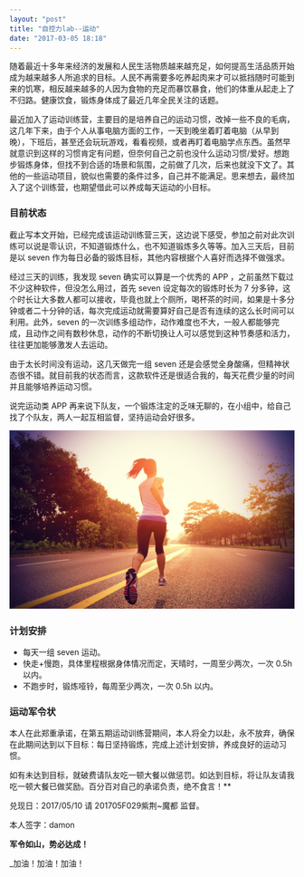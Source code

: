 ```yaml
---
layout: "post"
title: "自控力lab--运动"
date: "2017-03-05 18:18"
---
```


随着最近十多年来经济的发展和人民生活物质越来越充足，如何提高生活品质开始成为越来越多人所追求的目标。人民不再需要多吃养起肉来才可以抵挡随时可能到来的饥寒，相反越来越多的人因为食物的充足而暴饮暴食，他们的体重从起走上了不归路。健康饮食，锻炼身体成了最近几年全民关注的话题。

最近加入了运动训练营，主要目的是培养自己的运动习惯，改掉一些不良的毛病，这几年下来，由于个人从事电脑方面的工作，一天到晚坐着盯着电脑（从早到晚），下班后，甚至还会玩玩游戏，看看视频，或者再盯着电脑学点东西。虽然早就意识到这样的习惯肯定有问题，但奈何自己之前也没什么运动习惯/爱好。想跑步锻炼身体，但找不到合适的场景和氛围，之前做了几次，后来也就没下文了。其他的一些运动项目，貌似也需要的条件过多，自己并不能满足。思来想去，最终加入了这个训练营，也期望借此可以养成每天运动的小目标。

### 目前状态

截止写本文开始，已经完成该运动训练营三天，这边说下感受，参加之前对此次训练可以说是零认识，不知道锻炼什么，也不知道锻炼多久等等。加入三天后，目前是以 seven 作为每日必备的锻炼目标，其他内容根据个人喜好而选择不做强求。

经过三天的训练，我发现 seven 确实可以算是一个优秀的 APP ，之前虽然下载过不少这种软件，但没怎么用过，首先 seven 设定每次的锻炼时长为 7 分多钟，这个时长让大多数人都可以接收，毕竟也就上个厕所，喝杯茶的时间，如果是十多分钟或者二十分钟的话，每次完成运动就需要算好自己是否有连续的这么长时间可以利用。此外，seven 的一次训练多组动作，动作难度也不大，一般人都能够完成，且动作之间有数秒休息，动作的不断切换让人可以感觉到这种节奏感和活力，往往更加能够激发人去运动。

由于太长时间没有运动，这几天做完一组 seven 还是会感觉全身酸痛，但精神状态很不错。就目前我的状态而言，这款软件还是很适合我的，每天花费少量的时间并且能够培养运动习惯。

说完运动类 APP 再来说下队友，一个锻炼注定的乏味无聊的，在小组中，给自己找了个队友，两人一起互相监督，坚持运动会好很多。

![](https://raw.githubusercontent.com/noparkinghere/noparkinghere.github.io/master/img/2017-03-05-自控力lab-运动/1.jpg)


### 计划安排

- 每天一组 seven 运动。
- 快走+慢跑，具体里程根据身体情况而定，天晴时，一周至少两次，一次 0.5h 以内。
- 不跑步时，锻炼哑铃，每周至少两次，一次 0.5h 以内。

### 运动军令状

本人在此郑重承诺，在第五期运动训练营期间，本人将全力以赴，永不放弃，确保在此期间达到以下目标：每日坚持锻炼，完成上述计划安排，养成良好的运动习惯。

如有未达到目标，就破费请队友吃一顿大餐以做惩罚。如达到目标，将让队友请我吃一顿大餐已做奖励。百分百对自己的承诺负责，绝不食言！**

兑现日：2017/05/10 请 201705F029紫荆~魔都 监督。

本人签字：damon

**军令如山，势必达成！**

_加油！加油！加油！
